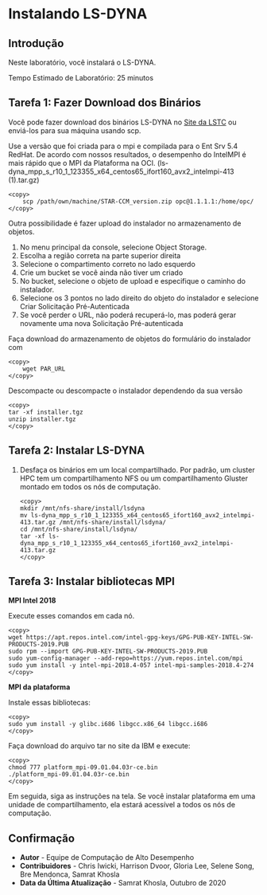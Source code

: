 # Instalando LS-DYNA

## Introdução

Neste laboratório, você instalará o LS-DYNA.

Tempo Estimado de Laboratório: 25 minutos

## Tarefa 1: Fazer Download dos Binários

Você pode fazer download dos binários LS-DYNA no [Site da LSTC](http://www.lstc.com/download/ls-dyna) ou enviá-los para sua máquina usando scp.

Use a versão que foi criada para o mpi e compilada para o Ent Srv 5.4 RedHat. De acordo com nossos resultados, o desempenho do IntelMPI é mais rápido que o MPI da Plataforma na OCI. (ls-dyna\_mpp\_s\_r10\_1\_123355\_x64\_centos65\_ifort160\_avx2\_intelmpi-413 (1).tar.gz)

    <copy>
        scp /path/own/machine/STAR-CCM_version.zip opc@1.1.1.1:/home/opc/
    </copy>
    
    

Outra possibilidade é fazer upload do instalador no armazenamento de objetos.

1.  No menu principal da console, selecione Object Storage.
2.  Escolha a região correta na parte superior direita
3.  Selecione o compartimento correto no lado esquerdo
4.  Crie um bucket se você ainda não tiver um criado
5.  No bucket, selecione o objeto de upload e especifique o caminho do instalador.
6.  Selecione os 3 pontos no lado direito do objeto do instalador e selecione Criar Solicitação Pré-Autenticada
7.  Se você perder o URL, não poderá recuperá-lo, mas poderá gerar novamente uma nova Solicitação Pré-autenticada

Faça download do armazenamento de objetos do formulário do instalador com

    <copy>
        wget PAR_URL
    </copy>
    

Descompacte ou descompacte o instalador dependendo da sua versão

    <copy>
    tar -xf installer.tgz
    unzip installer.tgz
    </copy>
    

## Tarefa 2: Instalar LS-DYNA

1.  Desfaça os binários em um local compartilhado. Por padrão, um cluster HPC tem um compartilhamento NFS ou um compartilhamento Gluster montado em todos os nós de computação.
    
        <copy>
        mkdir /mnt/nfs-share/install/lsdyna
        mv ls-dyna_mpp_s_r10_1_123355_x64_centos65_ifort160_avx2_intelmpi-413.tar.gz /mnt/nfs-share/install/lsdyna/
        cd /mnt/nfs-share/install/lsdyna/
        tar -xf ls-dyna_mpp_s_r10_1_123355_x64_centos65_ifort160_avx2_intelmpi-413.tar.gz
        </copy>
        
        

## Tarefa 3: Instalar bibliotecas MPI

**MPI Intel 2018**

Execute esses comandos em cada nó.

    <copy>
    wget https://apt.repos.intel.com/intel-gpg-keys/GPG-PUB-KEY-INTEL-SW-PRODUCTS-2019.PUB
    sudo rpm --import GPG-PUB-KEY-INTEL-SW-PRODUCTS-2019.PUB
    sudo yum-config-manager --add-repo=https://yum.repos.intel.com/mpi
    sudo yum install -y intel-mpi-2018.4-057 intel-mpi-samples-2018.4-274
    </copy>
    

**MPI da plataforma**

Instale essas bibliotecas:

    <copy>
    sudo yum install -y glibc.i686 libgcc.x86_64 libgcc.i686
    </copy>
    

Faça download do arquivo tar no site da IBM e execute:

    <copy>
    chmod 777 platform_mpi-09.01.04.03r-ce.bin
    ./platform_mpi-09.01.04.03r-ce.bin
    </copy>
    

Em seguida, siga as instruções na tela. Se você instalar plataforma em uma unidade de compartilhamento, ela estará acessível a todos os nós de computação.

## Confirmação

*   **Autor** - Equipe de Computação de Alto Desempenho
*   **Contribuidores** - Chris Iwicki, Harrison Dvoor, Gloria Lee, Selene Song, Bre Mendonca, Samrat Khosla
*   **Data da Última Atualização** - Samrat Khosla, Outubro de 2020